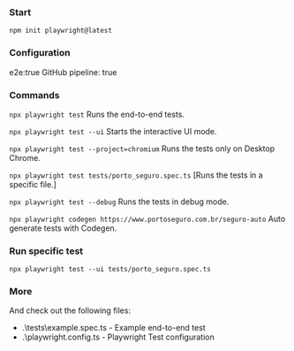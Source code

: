 ### Start
`npm init playwright@latest`

### Configuration
e2e:true
GitHub pipeline: true

### Commands
`npx playwright test`
Runs the end-to-end tests.

`npx playwright test --ui`
Starts the interactive UI mode.

`npx playwright test --project=chromium`
Runs the tests only on Desktop Chrome.

`npx playwright test tests/porto_seguro.spec.ts`
[Runs the tests in a specific file.]

`npx playwright test --debug`
Runs the tests in debug mode.

`npx playwright codegen https://www.portoseguro.com.br/seguro-auto`
Auto generate tests with Codegen.

### Run specific test
`npx playwright test --ui tests/porto_seguro.spec.ts`

### More
And check out the following files:
  - .\tests\example.spec.ts - Example end-to-end test
  - .\playwright.config.ts - Playwright Test configuration